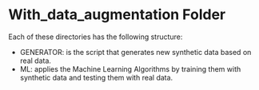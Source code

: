 # With_data_augmentation Folder

Each of these directories has the following structure:

* GENERATOR: is the script that generates new synthetic data based on real data.
* ML: applies the Machine Learning Algorithms by training them with synthetic data and testing them with real data.










